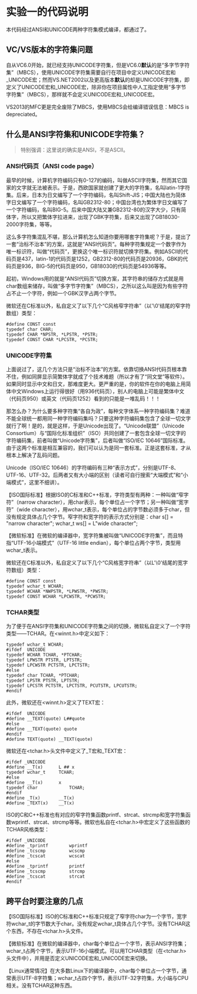 # 实验一的代码说明 #
本代码经过ANSI和UNICODE两种字符集模式编译，都通过了。

## VC/VS版本的字符集问题 ##

自从VC6.0开始，就已经支持UNICODE字符集，但是VC6.0**默认**的是“多字节字符集”（MBCS），使用UNICODE字符集需要自行在项目中定义UNICODE宏和_UNICODE宏；然而VS.NET2002以及更高版本**默认**的却是UNICODE字符集，即定义了UNICODE宏和_UNICODE宏，除非你在项目属性中人工指定使用“多字节字符集”（MBCS），那样就不会定义UNICODE宏和_UNICODE宏。

VS2013的MFC更是完全废除了MBCS，使用MBCS会给编译错误信息：MBCS is depreciated。

## 什么是ANSI字符集和UNICODE字符集？ ##

> 特别强调：这里说的确实是ANSI，不是ASCII。

### ANSI代码页（ANSI code page） ###
最早的时候，计算机字符编码只有0-127的编码，叫做ASCII字符集，然而其它国家的文字就无法被表示。于是，西欧国家就创建了更大的字符集，名叫latin-1字符集。后来，日本为日文编写了一个字符编码，名叫Shift-JIS；中国大陆也为简体字日文编写了一个字符编码，名叫GB2312-80；中国台湾也为繁体字日文编写了一个字符编码，名叫BIG-5。后来中国大陆又兼GB2312-80的汉字大少，只有简体字，所以又把繁体字拉进来，出现了GBK字符集，后来又出现了GB18030-2000字符集，等等。

这么多字符集混乱不堪，那么计算机怎么知道你要用哪套字符集呢？于是，提出了一套“治标不治本”的方案，这就是“ANSI代码页”。每种字符集规定一个数字作为唯一标识符，叫做“代码页”，更换这个唯一标识符就切换字符集。例如ASCII的代码页是437，latin-1的代码页是1252，GB2312-80的代码页是20936，GBK的代码页是936，BIG-5的代码页是950，GB18030的代码页是54936等等。

起初，Windows用的就是“ANSI代码页”切换方案，其字符串的储存方式就是用char数组来储存，叫做“多字节字符集”（MBCS），之所以这么叫是因为有些字符占不止一个字符，例如一个GBK汉字占两个字节。

微软还在C标准以外，私自定义了以下几个“C风格窄字符串”（以'\0'结尾的窄字符数组）类型：

    #define CONST const
    typedef char CHAR;
    typedef CHAR *NPSTR, *LPSTR, *PSTR;
    typedef CONST CHAR *LPCSTR, *PCSTR;

### UNICODE字符集 ###

上面说过了，这几个方法只是“治标不治本”的方案。依靠切换ANSI代码页根本靠不住，例如同屏显示简繁体字就成了个技术难题（所以才有了“同文堂”等软件）。如果同时显示中文和日文，那难度更大。更严重的是，你的软件在你的电脑上用简体中文Windows上运行得很好（用936代码页），别人的电脑上可能是繁体中文（代码页950）或英文（代码页1252）看到的只能是一堆乱码！！！

那怎么办？为什么要多种字符集“各自为政”，每种文字体系一种字符编码集？难道不能全球统一都用同一种字符编码集吗？只要这种字符编码集包含了全球一切文字就行了啊！是的，就是这样，于是Unicode出现了。“Unicode联盟”（Unicode Consortium）与“国际化标准组织”（ISO）共同创建了一套包含全球一切文字的字符编码集，前者叫做“Unicode字符集”，后者叫做“ISO/IEC 10646”国际标准。由于这两个标准是相互兼容的，我们可以认为是同一套标准。正是这套标准，才从根本上解决了乱码问题。

Unicode（ISO/IEC 10646）的字符编码有三种“表示方式”，分别是UTF-8、UTF-16、UTF-32。后两者又有大小端的区别（读者可自行搜索“大端模式”和“小端模式”，这里不细讲）。

【ISO国际标准】根据ISO的C标准和C++标准，字符类型有两种：一种叫做“窄字符”（narrow character），用char表示，每个单位占一个字节；另一种叫做“宽字符”（wide character），用wchar_t表示，每个单位占的字节数必须多于char，但没有规定具体占几个字节。窄字符和宽字符的表示方式分别是：char s[] = "narrow character"; wchar_t ws[] = L"wide character";

【微软标准】在微软的编译器中，宽字符集被叫做“UNICODE字符集”，而且特指“UTF-16小端模式”（UTF-16 little endian），每个单位占两个字节，类型用wchar_t表示。

微软还在C标准以外，私自定义了以下几个“C风格宽字符串”（以L'\0'结尾的宽字符数组）类型：

    #define CONST const
    typedef wchar_t WCHAR;
    typedef WCHAR *NWPSTR, *LPWSTR, *PWSTR;
    typedef CONST WCHAR *LPCWSTR, *PCWSTR;

### TCHAR类型 ###
为了便于在ANSI字符集和UNICODE字符集之间的切换，微软私自定义了一个字符类型——TCHAR。在<winnt.h>中定义如下：

    typedef wchar_t WCHAR;
    #ifdef  UNICODE
    typedef WCHAR TCHAR, *PTCHAR;
    typedef LPWSTR PTSTR, LPTSTR;
    typedef LPCWSTR PCTSTR, LPCTSTR;
    #else
    typedef char TCHAR, *PTCHAR;
    typedef LPSTR PTSTR, LPTSTR;
    typedef LPCSTR PCTSTR, LPCTSTR, PCUTSTR, LPCUTSTR;
    #endif

此外，微软还在<winnt.h>定义了TEXT宏：

    #ifdef  UNICODE
    #define __TEXT(quote) L##quote
    #else
    #define __TEXT(quote) quote
    #endif
    #define TEXT(quote) __TEXT(quote)

微软还在<tchar.h>头文件中定义了_T宏和_TEXT宏：

    #ifdef _UNICODE
    #define __T(x)      L ## x
    typedef wchar_t     TCHAR;
    #else
    #define __T(x)      x
    typedef char            TCHAR;
    #endif
    #define _T(x)       __T(x)
    #define _TEXT(x)    __T(x)

ISO的C和C++标准也有对应的窄字符集函数printf、strcat、strcmp和宽字符集函数wprintf、strcat、strcmp等等。微软也私自在<tchar.h>中宏定义了这些函数的TCHAR风格类型：

    #ifdef _UNICODE
    #define _tprintf        wprintf
    #define _tcscmp         wcscmp
    #define _tcscat         wcscat
    #else
    #define _tprintf        printf
    #define _tcscmp         strcmp
    #define _tcscat         strcat
    #endif

## 跨平台时要注意的几点 ##
【ISO国际标准】ISO的C标准和C++标准只规定了窄字符char为一个字节，宽字符wchar_t的字节数大于char。没有规定wchar_t具体占几个字节。没有TCHAR这个东西，不存在<tchar.h>头文件。

【微软标准】在微软的编译器中，char每个单位占一个字节，表示ANSI字符集；wchar_t占两个字节，表示UTF-16小端模式。可以用TCHAR类型（在<tchar.h>头文件中），并用是否定义UNICODE宏和_UNICODE宏来切换。

【Linux通常情况】在大多数Linux下的编译器中，char每个单位占一个字节，通常表示UTF-8字符集；wchar_t占四个字节，表示UTF-32字符集，大小端与CPU相关。没有TCHAR这种东西。